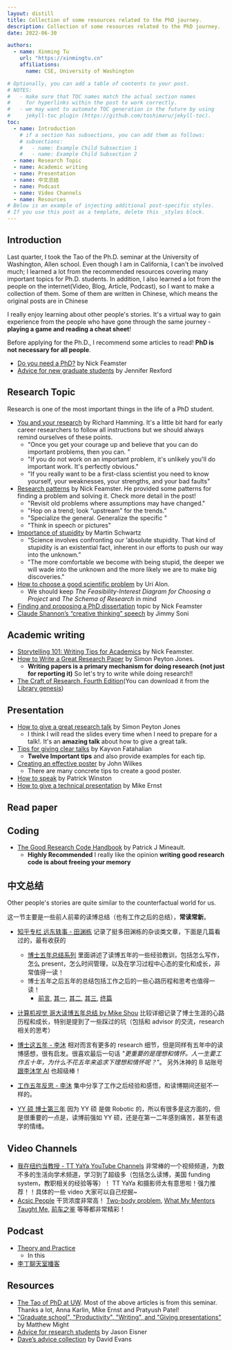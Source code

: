 ```yaml
---
layout: distill
title: Collection of some resources related to the PhD journey.
description: Collection of some resources related to the PhD journey.
date: 2022-06-30

authors:
  - name: Xinming Tu
    url: "https://xinmingtu.cn"
    affiliations:
      name: CSE, University of Washington

# Optionally, you can add a table of contents to your post.
# NOTES:
#   - make sure that TOC names match the actual section names
#     for hyperlinks within the post to work correctly.
#   - we may want to automate TOC generation in the future by using
#     jekyll-toc plugin (https://github.com/toshimaru/jekyll-toc).
toc:
  - name: Introduction
    # if a section has subsections, you can add them as follows:
    # subsections:
    #   - name: Example Child Subsection 1
    #   - name: Example Child Subsection 2
  - name: Research Topic
  - name: Academic writing
  - name: Presentation
  - name: 中文总结
  - name: Podcast
  - name: Video Channels
  - name: Resources
# Below is an example of injecting additional post-specific styles.
# If you use this post as a template, delete this _styles block.
---
```


## Introduction

Last quarter, I took the Tao of the Ph.D. seminar at the University of Washington, Allen school. Even though I am in California, I can't be involved much; I learned a lot from the recommended resources covering many important topics for Ph.D. students. In addition, I also learned a lot from the people on the internet(Video, Blog, Article, Podcast), so I want to make a collection of them.<d-footnote> Some of them are written in Chinese, which means the original posts are in Chinese </d-footnote>

I really enjoy learning about other people's stories. It's a virtual way to gain experience from the people who have gone through the same journey - **playing a game and reading a cheat sheet**!

Before applying for the Ph.D., I recommend some articles to read! **PhD is not necessary for all people**.

- [Do you need a PhD?](https://medium.com/great-research/do-you-need-a-ph-d-f78d2fb0f286) by Nick Feamster
- [Advice for new graduate students](https://freedom-to-tinker.com/2010/09/27/advice-new-graduate-students/) by Jennifer Rexford

## Research Topic

Research is one of the most important things in the life of a PhD student.

- [You and your research](http://www.cs.virginia.edu/~robins/YouAndYourResearch.pdf) by Richard Hamming. It's a little bit hard for early career researchers to follow all instructions but we should always remind ourselves of these points.
  - "Once you get your courage up and believe that you can do important problems, then you can. "
  - "If you do not work on an important problem, it's unlikely you'll do important work. It's perfectly obvious."
  - "If you really want to be a first-class scientist you need to know yourself, your weaknesses, your strengths, and your bad faults"
- [Research patterns](https://greatresearch.org/2013/09/20/research-patterns/) by Nick Feamster. He provided some patterns for finding a problem and solving it. Check more detail in the post!
  - "Revisit old problems where assumptions may have changed."
  - "Hop on a trend; look “upstream” for the trends."
  - "Specialize the general. Generalize the specific "
  - "Think in speech or pictures"
- [Importance of stupidity](https://journals.biologists.com/jcs/article/121/11/1771/30038/The-importance-of-stupidity-in-scientific-research) by Martin Schwartz
  - “Science involves confronting our ‘absolute stupidity. That kind of stupidity is an existential fact, inherent in our efforts to push our way into the unknown.”
  - "The more comfortable we become with being stupid, the deeper we will wade into the unknown and the more likely we are to make big discoveries."
- [How to choose a good scientific problem](https://www.weizmann.ac.il/mcb/UriAlon/sites/mcb.UriAlon/files/uploads/nurturing/howtochoosegoodproblem.pdf) by Uri Alon.
  - We should keep _The Feasibility-Interest Diagram for Choosing a Project_ and _The Schema of Research_ in mind
- [Finding and proposing a PhD dissertation](https://medium.com/great-research/finding-and-proposing-a-ph-d-dissertation-topic-6bca29253a0f) topic by Nick Feamster
- [Claude Shannon’s “creative thinking” speech](https://web.archive.org/web/20190421034536/https://medium.com/the-mission/a-genius-explains-how-to-be-creative-claude-shannons-long-lost-1952-speech-fbbcb2ebe07f) by Jimmy Soni

## Academic writing

- [Storytelling 101: Writing Tips for Academics](https://greatresearch.org/2013/10/11/storytelling-101-writing-tips-for-academics/) by Nick Feamster.
- [How to Write a Great Research Paper](https://www.microsoft.com/en-us/research/academic-program/write-great-research-paper/) by Simon Peyton Jones.
  - **Writing papers is a primary mechanism for doing research (not just for reporting it)** So let's try to write while doing research!!
- [The Craft of Research, Fourth Edition](https://press.uchicago.edu/ucp/books/book/chicago/C/bo23521678.html)(You can download it from the [Library genesis](https://libgen.is))

## Presentation

- [How to give a great research talk](https://www.microsoft.com/en-us/research/academic-program/give-great-research-talk/) by Simon Peyton Jones
  - I think I will read the slides every time when I need to prepare for a talk!. It's an **amazing talk** about how to give a great talk.
- [Tips for giving clear talks](http://graphics.stanford.edu/~kayvonf/misc/cleartalktips.pdf) by Kayvon Fatahalian
  - **Twelve Important tips** and also provide examples for each tip.
- [Creating an effective poster](https://docs.google.com/document/d/1gkUWgYMQ37kJ-Bu4wmcEi7x30ZEnmRw99ZMSUhZcQtI/edit) by John Wilkes
  - There are many concrete tips to create a good poster.
- [How to speak](https://www.youtube.com/watch?v=Unzc731iCUY) by Patrick Winston
- [How to give a technical presentation](https://homes.cs.washington.edu/~mernst/advice/giving-talk.html) by Mike Ernst

## Read paper

## Coding

- [The Good Research Code Handbook](https://goodresearch.dev) by Patrick J Mineault.
  - **Highly Recommended** I really like the opinion **writing good research code is about freeing your memory**

## 中文总结

Other people's stories are quite similar to the counterfactual world for us.

这一节主要是一些前人前辈的读博总结（也有工作之后的总结），**常读常新**。

- [知乎专栏 远东轶事 - 田渊栋](https://www.zhihu.com/column/yuandong) 记录了挺多田渊栋的杂谈类文章，下面是几篇看过的，最有收获的

  - [博士五年总结系列](http://yuandong-tian.com/five_year_summary_of_PhD.pdf) 里面讲述了读博五年的一些经验教训，包括怎么写作，怎么 present，怎么时间管理，以及在学习过程中心态的变化和成长，非常值得一读！
  - 博士五年之后五年的总结包括工作之后的一些心路历程和思考也值得一读！
    - [前言](https://zhuanlan.zhihu.com/p/45695338), [其一](https://zhuanlan.zhihu.com/p/45703402), [其二](https://zhuanlan.zhihu.com/p/45898250), [其三](https://zhuanlan.zhihu.com/p/46760428), [终篇](https://zhuanlan.zhihu.com/p/47840442)

- [计算机视觉 哥大读博五年总结 by Mike Shou](https://zhuanlan.zhihu.com/p/338193330) 比较详细记录了博士生涯的心路历程和成长，特别是提到了一些踩过的坑（包括和 advisor 的交流，research 相关的思考）
- [博士这五年 - 李沐](https://zhuanlan.zhihu.com/p/25099638) 相对而言有更多的 research 细节，但是同样有五年中的读博感想，很有启发。很喜欢最后一句话 _"更重要的是理想和情怀。人一生要工作五十年，为什么不花五年来追求下理想和情怀呢？"_。 另外沐神的 B 站账号[跟李沐学 AI](https://space.bilibili.com/1567748478/) 也超级棒！
- [工作五年反思 - 李沐](https://zhuanlan.zhihu.com/p/374777591) 集中分享了工作之后经验和感悟，和读博期间还挺不一样的。
- [YY 硕 博士第三年](https://zhuanlan.zhihu.com/p/357353090) 因为 YY 硕 是做 Robotic 的，所以有很多是这方面的，但是很重要的一点是，读博前强如 YY 硕，还是在第一二年感到痛苦，甚至有退学的情绪。

## Video Channels

- [我在纽约当教授 - TT YaYa YouTube Channels](https://www.youtube.com/channel/UCjWnhn8mmA3DEEHlniCEoXA/videos) 非常棒的一个视频频道，为数不多的生活向学术频道，学习到了超级多（包括怎么读博，美国 funding system，教职相关的经验等等）！ TT YaYa 和摄影师太有意思啦！强力推荐！！具体的一些 video 大家可以自己挖掘~
- [Acsic People](https://www.youtube.com/channel/UC1PCPgKxjsK6P-po9DlBpQQ/videos) 干货浓度非常高！ [Two-body problem](https://youtu.be/gNkCcoJUJ-I), [What My Mentors Taught Me](https://youtu.be/lOOBJix9-Dw), [前车之鉴](https://youtu.be/KTcu33RghQs) 等等都非常精彩！

## Podcast

- [Theory and Practice](https://podcast.gv.com)
  - In this
- [李丁聊天室播客](https://www.lidingzeyu.com/podcast/)

## Resources

- [The Tao of PhD at UW](https://courses.cs.washington.edu/courses/cse590x/22wi/). Most of the above articles is from this seminar. Thanks a lot, Anna Karlin, Mike Ernst and Pratyush Patel!
- ["Graduate school", "Productivity", "Writing", and "Giving presentations"](https://matt.might.net/articles/) by Matthew Might
- [Advice for research students](https://www.cs.cmu.edu/~jasonh/advice.html) by Jason Eisner
- [Dave’s advice collection](https://www.cs.virginia.edu/~evans/advice/) by David Evans
